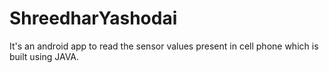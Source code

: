 # ShreedharYashodai
It's an android app to read the sensor values present in cell phone which is built using JAVA.
